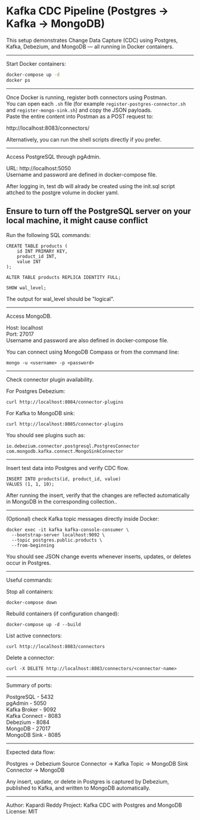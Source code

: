 # Kafka CDC Pipeline (Postgres → Kafka → MongoDB)

This setup demonstrates Change Data Capture (CDC) using Postgres, Kafka, Debezium, and MongoDB — all running in Docker containers.

---

Start Docker containers:

``` bash
docker-compose up -d  
docker ps
```

---

Once Docker is running, register both connectors using Postman.  
You can open each `.sh` file (for example `register-postgres-connector.sh` and `register-mongo-sink.sh`) and copy the JSON payloads.  
Paste the entire content into Postman as a POST request to:

http://localhost:8083/connectors/

Alternatively, you can run the shell scripts directly if you prefer.

---

Access PostgreSQL through pgAdmin.

URL: http://localhost:5050  
Username and password are defined in docker-compose file.

After logging in, test db will alrady be created using the init.sql script attched to the postgre volume in docker yaml.

## Ensure to turn off the PostgreSQL server on your local machine, it might cause conflict

Run the following SQL commands:
``` pgadmin
CREATE TABLE products (
    id INT PRIMARY KEY,
    product_id INT,
    value INT
);

ALTER TABLE products REPLICA IDENTITY FULL;

SHOW wal_level;
```
The output for wal_level should be "logical".

---

Access MongoDB.

Host: localhost  
Port: 27017  
Username and password are also defined in docker-compose file.

You can connect using MongoDB Compass or from the command line:
```
mongo -u <username> -p <password>
```
---

Check connector plugin availability.

For Postgres Debezium:
```
curl http://localhost:8084/connector-plugins
```
For Kafka to MongoDB sink:
```
curl http://localhost:8085/connector-plugins
```
You should see plugins such as:
```
io.debezium.connector.postgresql.PostgresConnector  
com.mongodb.kafka.connect.MongoSinkConnector  
```
---

Insert test data into Postgres and verify CDC flow.

```
INSERT INTO products(id, product_id, value)
VALUES (1, 1, 10);
```
After running the insert, verify that the changes are reflected automatically in MongoDB in the corresponding collection..

---

(Optional) check Kafka topic messages directly inside Docker:
```
docker exec -it kafka kafka-console-consumer \
  --bootstrap-server localhost:9092 \
  --topic postgres.public.products \
  --from-beginning
```
You should see JSON change events whenever inserts, updates, or deletes occur in Postgres.

---

Useful commands:

Stop all containers:
```
docker-compose down
```
Rebuild containers (if configuration changed):
```
docker-compose up -d --build
```
List active connectors:
```
curl http://localhost:8083/connectors
```
Delete a connector:
```
curl -X DELETE http://localhost:8083/connectors/<connector-name>
```
---

Summary of ports:

PostgreSQL - 5432  
pgAdmin - 5050  
Kafka Broker - 9092  
Kafka Connect - 8083  
Debezium - 8084  
MongoDB - 27017  
MongoDB Sink - 8085  

---

Expected data flow:

Postgres → Debezium Source Connector → Kafka Topic → MongoDB Sink Connector → MongoDB

Any insert, update, or delete in Postgres is captured by Debezium, published to Kafka, and written to MongoDB automatically.

---

Author: Kapardi Reddy
Project: Kafka CDC with Postgres and MongoDB  
License: MIT
